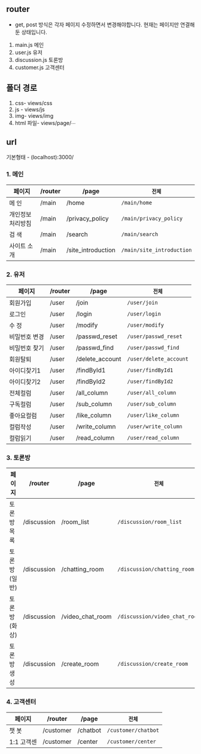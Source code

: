 ## router
- get, post 방식은 각자 페이지 수정하면서 변경해야합니다. 현재는 페이지만 연결해둔 상태입니다.
1. main.js        메인
2. user.js        유저
3. discussion.js  토론방
4. customer.js    고객센터

## 폴더 경로
1. css- views/css
2. js - views/js
3. img- views/img
4. html 파일- views/page/∙∙∙

## url
기본형태 - (localhost):3000/

### 1. 메인
| 페이지 | /router | /page | `전체` |
| ------ | ------- | ----- | ------ |
| 메 인 | /main | /home | `/main/home` |
| 개인정보처리방침 | /main | /privacy_policy | `/main/privacy_policy` |
| 검 색 | /main | /search | `/main/search` |
| 사이트 소개 | /main | /site_introduction | `/main/site_introduction` |

### 2. 유저
| 페이지 | /router | /page | `전체` |
| --- | --- | --- | --- |
| 회원가입 | /user | /join | `/user/join` |
| 로그인 | /user | /login | `/user/login` |
| 수 정 | /user | /modify | `/user/modify` |
| 비밀번호 변경 | /user | /passwd_reset | `/user/passwd_reset` |
| 비밀번호 찾기 | /user | /passwd_find | `/user/passwd_find` |
| 회원탈퇴 | /user | /delete_account | `/user/delete_account` |
| 아이디찾기1 | /user | /findById1 | `/user/findById1` |
| 아이디찾기2 | /user | /findById2 | `/user/findById2` |
| 전체컬럼 | /user | /all_column | `/user/all_column` |
| 구독컬럼 | /user | /sub_column | `/user/sub_column` |
| 좋아요컬럼 | /user | /like_column | `/user/like_column` |
| 컬럼작성 | /user | /write_column | `/user/write_column` |
| 컬럼읽기 | /user | /read_column | `/user/read_column` |

### 3. 토론방
| 페이지 | /router | /page | `전체` |
| --- | --- | --- | --- |
| 토론방 목록 | /discussion | /room_list | `/discussion/room_list` |
| 토론방(일반) | /discussion | /chatting_room | `/discussion/chatting_room` |
| 토론방(화상) | /discussion | /video_chat_room | `/discussion/video_chat_room` |
| 토론방 생성 | /discussion | /create_room | `/discussion/create_room` |

### 4. 고객센터
| 페이지 | /router | /page | `전체` |
| --- | --- | --- | --- |
| 챗 봇 | /customer | /chatbot | `/customer/chatbot` |
| 1:1 고객센 | /customer | /center | `/customer/center` |
